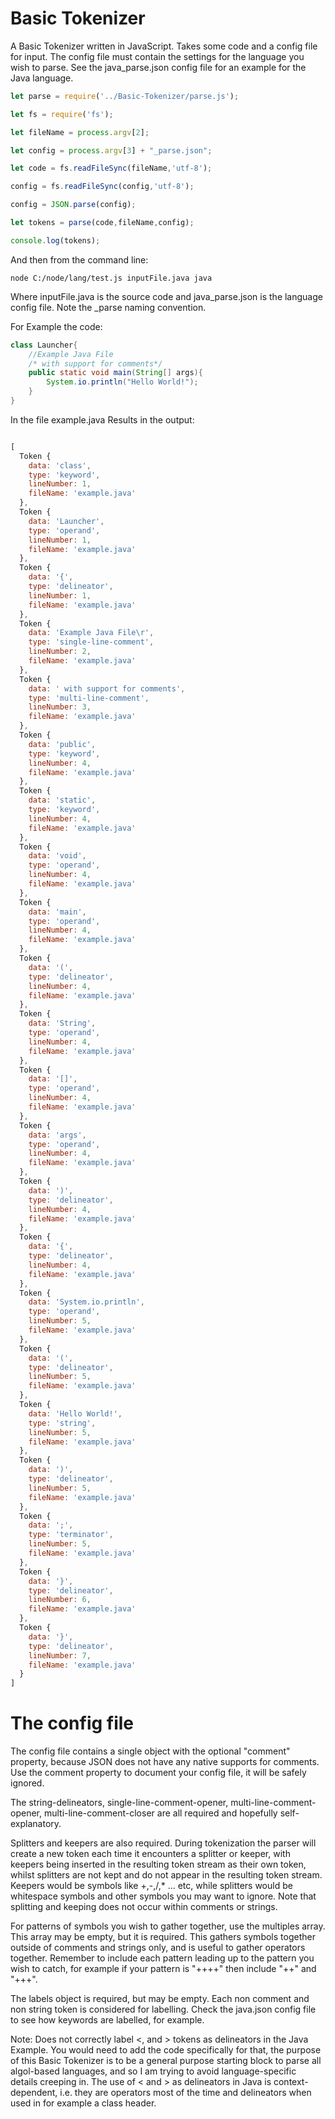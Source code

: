# Basic Tokenizer

A Basic Tokenizer written in JavaScript. Takes some code and a config file for input. The config file must contain the settings for the language you wish to parse. See the java_parse.json config file for an example for the Java language.

```javascript
let parse = require('../Basic-Tokenizer/parse.js');

let fs = require('fs');

let fileName = process.argv[2];

let config = process.argv[3] + "_parse.json";

let code = fs.readFileSync(fileName,'utf-8');

config = fs.readFileSync(config,'utf-8');

config = JSON.parse(config);

let tokens = parse(code,fileName,config);

console.log(tokens);
```

And then from the command line:
```
node C:/node/lang/test.js inputFile.java java
```

Where inputFile.java is the source code and java_parse.json is the language config file. Note the _parse naming convention.

For Example the code:

```java
class Launcher{
	//Example Java File
	/* with support for comments*/
	public static void main(String[] args){
		System.io.println("Hello World!");
	}
}
```

In the file example.java Results in the output:

```javascript

[
  Token {
    data: 'class',
    type: 'keyword',
    lineNumber: 1,
    fileName: 'example.java'
  },
  Token {
    data: 'Launcher',
    type: 'operand',
    lineNumber: 1,
    fileName: 'example.java'
  },
  Token {
    data: '{',
    type: 'delineator',
    lineNumber: 1,
    fileName: 'example.java'
  },
  Token {
    data: 'Example Java File\r',
    type: 'single-line-comment',
    lineNumber: 2,
    fileName: 'example.java'
  },
  Token {
    data: ' with support for comments',
    type: 'multi-line-comment',
    lineNumber: 3,
    fileName: 'example.java'
  },
  Token {
    data: 'public',
    type: 'keyword',
    lineNumber: 4,
    fileName: 'example.java'
  },
  Token {
    data: 'static',
    type: 'keyword',
    lineNumber: 4,
    fileName: 'example.java'
  },
  Token {
    data: 'void',
    type: 'operand',
    lineNumber: 4,
    fileName: 'example.java'
  },
  Token {
    data: 'main',
    type: 'operand',
    lineNumber: 4,
    fileName: 'example.java'
  },
  Token {
    data: '(',
    type: 'delineator',
    lineNumber: 4,
    fileName: 'example.java'
  },
  Token {
    data: 'String',
    type: 'operand',
    lineNumber: 4,
    fileName: 'example.java'
  },
  Token {
    data: '[]',
    type: 'operand',
    lineNumber: 4,
    fileName: 'example.java'
  },
  Token {
    data: 'args',
    type: 'operand',
    lineNumber: 4,
    fileName: 'example.java'
  },
  Token {
    data: ')',
    type: 'delineator',
    lineNumber: 4,
    fileName: 'example.java'
  },
  Token {
    data: '{',
    type: 'delineator',
    lineNumber: 4,
    fileName: 'example.java'
  },
  Token {
    data: 'System.io.println',
    type: 'operand',
    lineNumber: 5,
    fileName: 'example.java'
  },
  Token {
    data: '(',
    type: 'delineator',
    lineNumber: 5,
    fileName: 'example.java'
  },
  Token {
    data: 'Hello World!',
    type: 'string',
    lineNumber: 5,
    fileName: 'example.java'
  },
  Token {
    data: ')',
    type: 'delineator',
    lineNumber: 5,
    fileName: 'example.java'
  },
  Token {
    data: ';',
    type: 'terminator',
    lineNumber: 5,
    fileName: 'example.java'
  },
  Token {
    data: '}',
    type: 'delineator',
    lineNumber: 6,
    fileName: 'example.java'
  },
  Token {
    data: '}',
    type: 'delineator',
    lineNumber: 7,
    fileName: 'example.java'
  }
]

```

# The config file

The config file contains a single object with the optional "comment" property, because JSON does not have any native supports for comments. Use the comment property to document your config file, it will be safely ignored.

The string-delineators, single-line-comment-opener, multi-line-comment-opener, multi-line-comment-closer are all required and hopefully self-explanatory.

Splitters and keepers are also required. During tokenization the parser will create a new token each time it encounters a splitter or keeper, with keepers being inserted in the resulting token stream as their own token, whilst splitters are not kept and do not appear in the resulting token stream. Keepers would be symbols like +,-,/,* ... etc, while splitters would be whitespace symbols and other symbols you may want to ignore. Note that splitting and keeping does not occur within comments or strings.

For patterns of symbols you wish to gather together, use the multiples array. This array may be empty, but it is required. This gathers symbols together outside of comments and strings only, and is useful to gather operators together. Remember to include each pattern leading up to the pattern you wish to catch, for example if your pattern is "++++" then include "++" and "+++".

The labels object is required, but may be empty. Each non comment and non string token is considered for labelling. Check the java.json config file to see how keywords are labelled, for example.

Note: Does not correctly label <, and > tokens as delineators in the Java Example. You would need to add the code specifically for that, the purpose of this Basic Tokenizer is to be a general purpose starting block to parse all algol-based languages, and so I am trying to avoid language-specific details creeping in. The use of < and > as delineators in Java is context-dependent, i.e. they are operators most of the time and delineators when used in for example a class header.
